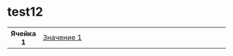 # test12

<table>
  <th>Ячейка 1</th>
  <td style="width: 200rem"><a href="https://github.com/NikUrs/test12/blob/main/File_01.txt">Значение 1</a></td>
</table>
